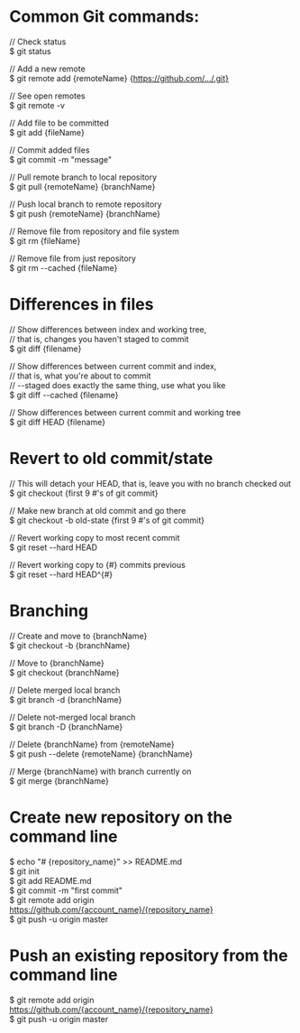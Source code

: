 # Common Git commands:

// Check status  
$ git status

// Add a new remote  
$ git remote add {remoteName} {https://github.com/.../.git}

// See open remotes  
$ git remote -v

// Add file to be committed  
$ git add {fileName}

// Commit added files  
$ git commit -m "message"

// Pull remote branch to local repository  
$ git pull {remoteName} {branchName}

// Push local branch to remote repository  
$ git push {remoteName} {branchName}

// Remove file from repository and file system  
$ git rm {fileName}

// Remove file from just repository  
$ git rm --cached {fileName}


# Differences in files
// Show differences between index and working tree,  
// that is, changes you haven't staged to commit  
$ git diff {filename}

// Show differences between current commit and index,  
// that is, what you're about to commit  
// --staged does exactly the same thing, use what you like  
$ git diff --cached {filename}

// Show differences between current commit and working tree  
$ git diff HEAD {filename}


# Revert to old commit/state
// This will detach your HEAD, that is, leave you with no branch checked out  
$ git checkout {first 9 #'s of git commit}

// Make new branch at old commit and go there  
$ git checkout -b old-state {first 9 #'s of git commit}

// Revert working copy to most recent commit  
$ git reset --hard HEAD

// Revert working copy to {#} commits previous  
$ git reset --hard HEAD^{#}


# Branching
// Create and move to {branchName}  
$ git checkout -b {branchName}

// Move to {branchName}  
$ git checkout {branchName}

// Delete merged local branch  
$ git branch -d {branchName}

// Delete not-merged local branch  
$ git branch -D {branchName}

// Delete {branchName} from {remoteName}  
$ git push --delete {remoteName} {branchName}

// Merge {branchName} with branch currently on  
$ git merge {branchName}


# Create new repository on the command line
$ echo "# {repository_name}" >> README.md  
$ git init  
$ git add README.md  
$ git commit -m "first commit"  
$ git remote add origin https://github.com/{account_name}/{repository_name}  
$ git push -u origin master  


# Push an existing repository from the command line
$ git remote add origin https://github.com/{account_name}/{repository_name}  
$ git push -u origin master  